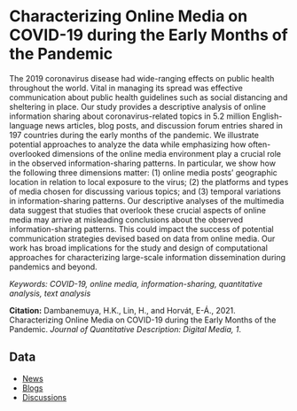 # Characterizing Online Media on COVID-19 during the Early Months of the Pandemic

The 2019 coronavirus disease had wide-ranging effects on public health throughout the world. Vital in managing its spread was effective communication about public health guidelines such as social distancing and sheltering in place. Our study provides a descriptive analysis of online information sharing about coronavirus-related topics in 5.2 million English-language news articles, blog posts, and discussion forum entries shared in 197 countries during the early months of the pandemic. We illustrate potential approaches to analyze the data while emphasizing how often-overlooked dimensions of the online media environment play a crucial role in the observed information-sharing patterns. In particular, we show how the following three dimensions matter: (1) online media posts’ geographic location in relation to local exposure to the virus; (2) the platforms and types of media chosen for discussing various topics; and (3) temporal variations in information-sharing patterns. Our descriptive analyses of the multimedia data suggest that studies that overlook these crucial aspects of online media may arrive at misleading conclusions about the observed information-sharing patterns. This could impact the success of potential communication strategies devised based on data from online media. Our work has broad implications for the study and design of computational approaches for characterizing large-scale information dissemination during pandemics and beyond.

*Keywords: COVID-19, online media, information-sharing, quantitative analysis, text analysis*

**Citation:** Dambanemuya, H.K., Lin, H., and Horvát, E-Á., 2021. Characterizing Online Media on COVID-19 during the Early Months of the Pandemic. *Journal of Quantitative Description: Digital Media, 1*.

## Data

- [News](https://s3.amazonaws.com/webhose-archive/16119_db21c91a1ab47385bb13773ed8238c31.zip)
- [Blogs](https://s3.amazonaws.com/webhose-archive/16122_b988ac9f2438b9809ce42b892ce18b5b.zip)
- [Discussions](https://s3.amazonaws.com/webhose-archive/16125_2eb7927911a2ee90f88fb57c2721c4ac.zip)
